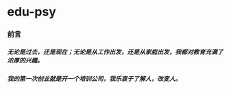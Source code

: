 # edu-psy
### 前言
##### 无论是过去，还是现在；无论是从工作出发，还是从家庭出发，我都对教育充满了浓厚的兴趣。
##### 我的第一次创业就是开一个培训公司，我乐衷于了解人，改变人。
